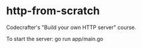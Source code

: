 # http-from-scratch

Codecrafter's "Build your own HTTP server" course.

To start the server: go run app/main.go
